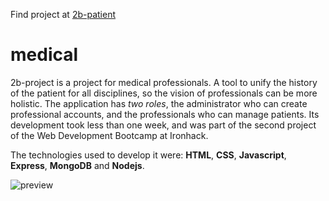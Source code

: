Find project at [2b-patient](https://patient-everywhere.herokuapp.com/)

# medical

2b-project is a project for medical professionals. A tool to unify the history of the patient for all disciplines, so the vision of professionals can be more holistic. The application has _two roles_, the administrator who can create professional accounts, and the professionals who can manage patients. Its development took less than one week, and was part of the second project of the Web Development Bootcamp at Ironhack.

The technologies used to develop it were: **HTML**, **CSS**, **Javascript**, **Express**, **MongoDB** and **Nodejs**.

![preview](https://i.imgur.com/ydq56No.png)